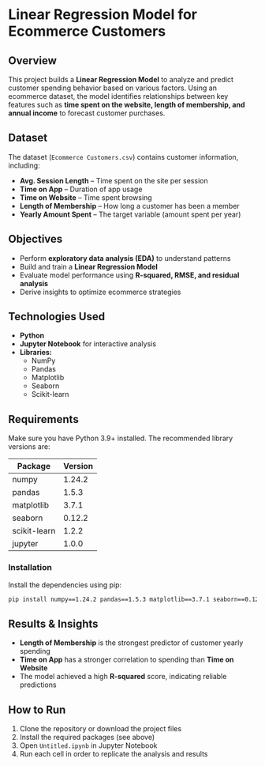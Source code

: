 # Linear Regression Model for Ecommerce Customers

## Overview
This project builds a **Linear Regression Model** to analyze and predict customer spending behavior based on various factors. Using an ecommerce dataset, the model identifies relationships between key features such as **time spent on the website, length of membership, and annual income** to forecast customer purchases.

## Dataset
The dataset (`Ecommerce Customers.csv`) contains customer information, including:
- **Avg. Session Length** – Time spent on the site per session  
- **Time on App** – Duration of app usage  
- **Time on Website** – Time spent browsing  
- **Length of Membership** – How long a customer has been a member  
- **Yearly Amount Spent** – The target variable (amount spent per year)

## Objectives
- Perform **exploratory data analysis (EDA)** to understand patterns  
- Build and train a **Linear Regression Model**  
- Evaluate model performance using **R-squared, RMSE, and residual analysis**  
- Derive insights to optimize ecommerce strategies  

## Technologies Used
- **Python**  
- **Jupyter Notebook** for interactive analysis  
- **Libraries:**
  - NumPy  
  - Pandas  
  - Matplotlib  
  - Seaborn  
  - Scikit-learn  

## Requirements
Make sure you have Python 3.9+ installed. The recommended library versions are:

| Package        | Version |
|----------------|---------|
| numpy          | 1.24.2  |
| pandas         | 1.5.3   |
| matplotlib     | 3.7.1   |
| seaborn        | 0.12.2  |
| scikit-learn   | 1.2.2   |
| jupyter        | 1.0.0   |

### Installation
Install the dependencies using pip:  
```bash
pip install numpy==1.24.2 pandas==1.5.3 matplotlib==3.7.1 seaborn==0.12.2 scikit-learn==1.2.2 jupyter==1.0.0
```

## Results & Insights
- **Length of Membership** is the strongest predictor of customer yearly spending  
- **Time on App** has a stronger correlation to spending than **Time on Website**  
- The model achieved a high **R-squared** score, indicating reliable predictions  

## How to Run
1. Clone the repository or download the project files  
2. Install the required packages (see above)  
3. Open `Untitled.ipynb` in Jupyter Notebook  
4. Run each cell in order to replicate the analysis and results  

